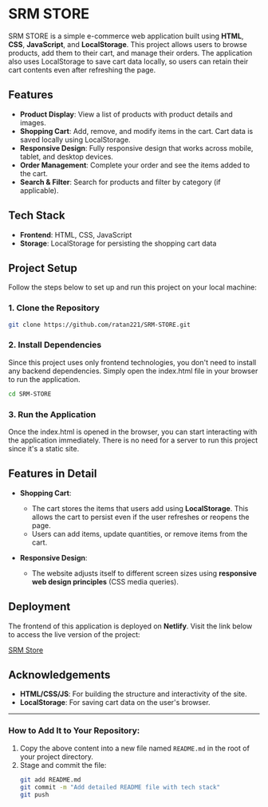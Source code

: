 # SRM STORE

SRM STORE is a simple e-commerce web application built using **HTML**, **CSS**, **JavaScript**, and **LocalStorage**. This project allows users to browse products, add them to their cart, and manage their orders. The application also uses LocalStorage to save cart data locally, so users can retain their cart contents even after refreshing the page.

## Features

- **Product Display**: View a list of products with product details and images.
- **Shopping Cart**: Add, remove, and modify items in the cart. Cart data is saved locally using LocalStorage.
- **Responsive Design**: Fully responsive design that works across mobile, tablet, and desktop devices.
- **Order Management**: Complete your order and see the items added to the cart.
- **Search & Filter**: Search for products and filter by category (if applicable).

## Tech Stack

- **Frontend**: HTML, CSS, JavaScript
- **Storage**: LocalStorage for persisting the shopping cart data

## Project Setup

Follow the steps below to set up and run this project on your local machine:

### 1. Clone the Repository

```bash
git clone https://github.com/ratan221/SRM-STORE.git
```
### 2. Install Dependencies
Since this project uses only frontend technologies, you don't need to install any backend dependencies. Simply open the index.html file in your browser to run the application.

```bash
cd SRM-STORE
```

### 3. Run the Application
Once the index.html is opened in the browser, you can start interacting with the application immediately. There is no need for a server to run this project since it's a static site.

## Features in Detail

- **Shopping Cart**:
  - The cart stores the items that users add using **LocalStorage**. This allows the cart to persist even if the user refreshes or reopens the page.
  - Users can add items, update quantities, or remove items from the cart.

- **Responsive Design**:
  - The website adjusts itself to different screen sizes using **responsive web design principles** (CSS media queries).

## Deployment

The frontend of this application is deployed on **Netlify**. Visit the link below to access the live version of the project:

[SRM Store](https://jse-com.netlify.app/)


## Acknowledgements

- **HTML/CSS/JS**: For building the structure and interactivity of the site.
- **LocalStorage**: For saving cart data on the user's browser.

---

### **How to Add It to Your Repository:**

1. Copy the above content into a new file named `README.md` in the root of your project directory.
2. Stage and commit the file:
   ```bash
   git add README.md
   git commit -m "Add detailed README file with tech stack"
   git push




